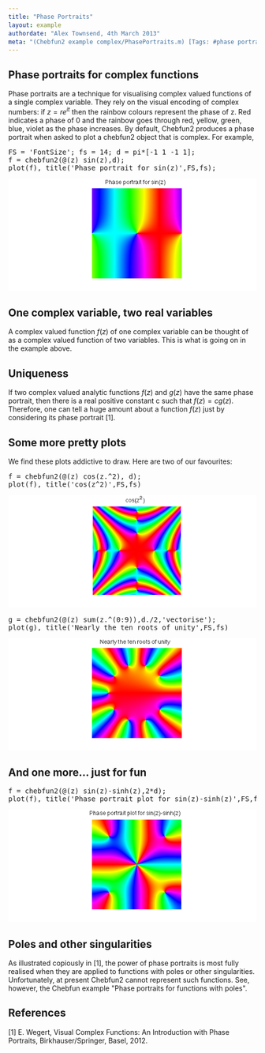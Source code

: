 ```yaml
---
title: "Phase Portraits"
layout: example
authordate: "Alex Townsend, 4th March 2013"
meta: "(Chebfun2 example complex/PhasePortraits.m) [Tags: #phase portraits, #Chebfun2]"
---
```




## Phase portraits for complex functions

Phase portraits are a technique for visualising complex valued functions of a single complex variable. They rely on the visual encoding of complex numbers: if $z = re^{it}$ then the rainbow colours represent the phase of z. Red indicates a phase of 0 and the rainbow goes through red, yellow, green, blue, violet as the phase increases. By default, Chebfun2 produces a phase portrait when asked to plot a chebfun2 object that is complex. For example,

<pre class="mcode-input">FS = 'FontSize'; fs = 14; d = pi*[-1 1 -1 1];
f = chebfun2(@(z) sin(z),d);
plot(f), title('Phase portrait for sin(z)',FS,fs);</pre><img src="img/PhasePortraits_01.png" alt="">



## One complex variable, two real variables

A complex valued function $f(z)$ of one complex variable can be thought of as a complex valued function of two variables. This is what is going on in the example above.



## Uniqueness

If two complex valued analytic functions $f(z)$ and $g(z)$ have the same phase portrait, then there is a real positive constant c such that $f(z) = cg(z)$. Therefore, one can tell a huge amount about a function $f(z)$ just by considering its phase portrait [1].



## Some more pretty plots

We find these plots addictive to draw. Here are two of our favourites:

<pre class="mcode-input">f = chebfun2(@(z) cos(z.^2), d);
plot(f), title('cos(z^2)',FS,fs)</pre><img src="img/PhasePortraits_02.png" alt="">

<pre class="mcode-input">g = chebfun2(@(z) sum(z.^(0:9)),d./2,'vectorise');
plot(g), title('Nearly the ten roots of unity',FS,fs)</pre><img src="img/PhasePortraits_03.png" alt="">



## And one more... just for fun

<pre class="mcode-input">f = chebfun2(@(z) sin(z)-sinh(z),2*d);
plot(f), title('Phase portrait plot for sin(z)-sinh(z)',FS,fs)</pre><img src="img/PhasePortraits_04.png" alt="">



## Poles and other singularities

As illustrated copiously in [1], the power of phase portraits is most fully realised when they are applied to functions with poles or other singularities. Unfortunately, at present Chebfun2 cannot represent such functions. See, however, the Chebfun example "Phase portraits for functions with poles".



## References

[1] E. Wegert, Visual Complex Functions: An Introduction with Phase Portraits, Birkhauser/Springer, Basel, 2012.

